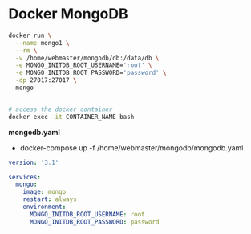 # Docker MongoDB

```sh
docker run \
  --name mongo1 \
  --rm \
  -v /home/webmaster/mongodb/db:/data/db \
  -e MONGO_INITDB_ROOT_USERNAME='root' \
  -e MONGO_INITDB_ROOT_PASSWORD='password' \
  -dp 27017:27017 \
  mongo


# access the docker container
docker exec -it CONTAINER_NAME bash

```

**mongodb.yaml**

- docker-compose up -f /home/webmaster/mongodb/mongodb.yaml

```yaml
version: '3.1'

services:
  mongo:
    image: mongo
    restart: always
    environment:
      MONGO_INITDB_ROOT_USERNAME: root
      MONGO_INITDB_ROOT_PASSWORD: password
```
